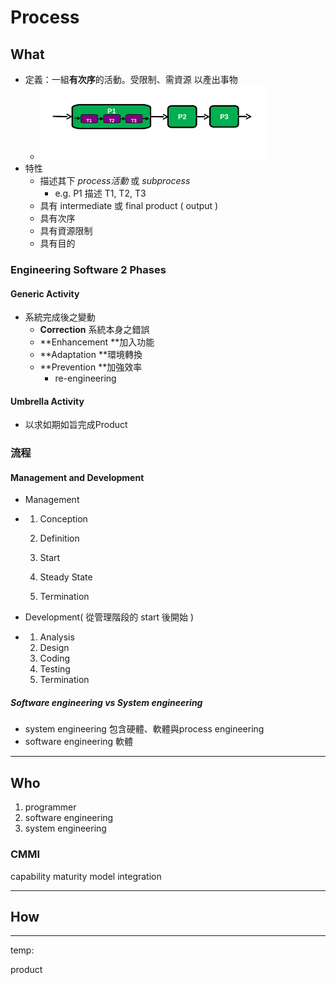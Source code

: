 # Process

## What

* 定義：一組**有次序**的活動。受限制、需資源 以產出事物
  * ![](/assets/import.png)
* 特性
  * 描述其下 _process活動_ 或 _subprocess_
    * e.g. P1 描述 T1, T2, T3
  * 具有 intermediate 或 final product \( output \)
  * 具有次序
  * 具有資源限制
  * 具有目的

### Engineering Software 2 Phases

#### Generic Activity

* 系統完成後之變動
  * **Correction** 系統本身之錯誤
  * **Enhancement **加入功能
  * **Adaptation **環境轉換
  * **Prevention **加強效率
    * re-engineering

#### Umbrella Activity

* 以求如期如旨完成Product

### 流程

#### Management and Development

* Management

* 1. Conception

  2. Definition

  3. Start

  4. Steady State

  5. Termination
* Development\( 從管理階段的 start 後開始 \)

* 1. Analysis
  2. Design
  3. Coding
  4. Testing
  5. Termination

##### Software engineering vs System engineering

* system engineering  包含硬體、軟體與process engineering
* software engineering 軟體

---

## Who

1. programmer
2. software engineering
3. system engineering

### CMMI

capability maturity model integration

---

## How





---

temp:

product


